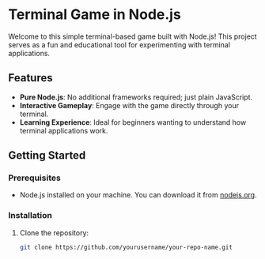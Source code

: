 # Terminal Game in Node.js

Welcome to this simple terminal-based game built with Node.js! This project serves as a fun and educational tool for experimenting with terminal applications.

## Features

- **Pure Node.js**: No additional frameworks required; just plain JavaScript.
- **Interactive Gameplay**: Engage with the game directly through your terminal.
- **Learning Experience**: Ideal for beginners wanting to understand how terminal applications work.

## Getting Started

### Prerequisites

- Node.js installed on your machine. You can download it from [nodejs.org](https://nodejs.org/).

### Installation

1. Clone the repository:
   ```bash
   git clone https://github.com/yourusername/your-repo-name.git
